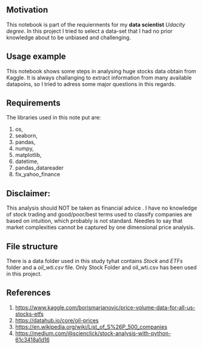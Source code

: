
## Motivation

This notebook is part of the requierments for my **data scientist** *Udacity degree*. In this project I tried to select a data-set that I had no prior knowledge about to be unbiased and challenging. 

## Usage example

This notebook shows some steps in analysing huge stocks data obtain from Kaggle. It is always challanging to extract  information from many available datapoins, so I tried to adress some major questions in this regards.

## Requirements

The libraries used in this note put are:
1. os,
2. seaborn,
3. pandas,
4. numpy,
5. matplotlib,
6. datetime,
7. pandas_datareader
8. fix_yahoo_finance

## Disclaimer:

This analysis should NOT be taken as financial advice . I have no knowledge of stock trading and good/poor/best terms used to classify companies are based on intuition, which probably is not standard. Needles to say that market complexities cannot be captured by one dimensional price analysis.

## File structure

There is a data folder used in this study tyhat contains *Stock* and *ETFs* folder and a *oil_wti.csv* file. Only Stock Folder and oil_wti.csv has been used in this project.


## References

1. https://www.kaggle.com/borismarjanovic/price-volume-data-for-all-us-stocks-etfs
2. https://datahub.io/core/oil-prices
3. https://en.wikipedia.org/wiki/List_of_S%26P_500_companies
4. https://medium.com/@scienclick/stock-analysis-with-python-61c3418a1d16

